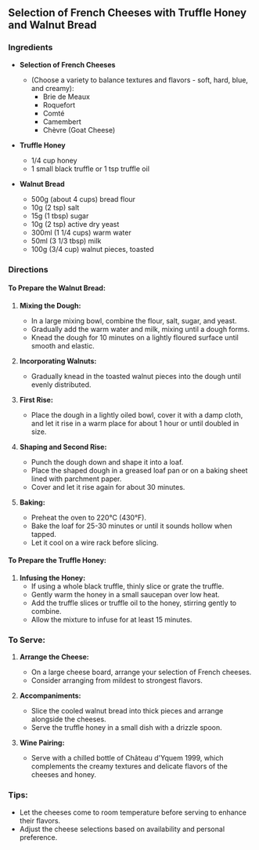 ## Selection of French Cheeses with Truffle Honey and Walnut Bread

### Ingredients

- **Selection of French Cheeses**
  - (Choose a variety to balance textures and flavors - soft, hard, blue, and creamy):
    - Brie de Meaux
    - Roquefort
    - Comté
    - Camembert
    - Chèvre (Goat Cheese)

- **Truffle Honey**
  - 1/4 cup honey
  - 1 small black truffle or 1 tsp truffle oil

- **Walnut Bread**
  - 500g (about 4 cups) bread flour
  - 10g (2 tsp) salt
  - 15g (1 tbsp) sugar
  - 10g (2 tsp) active dry yeast
  - 300ml (1 1/4 cups) warm water
  - 50ml (3 1/3 tbsp) milk
  - 100g (3/4 cup) walnut pieces, toasted

### Directions

#### To Prepare the Walnut Bread:

1. **Mixing the Dough:**
   - In a large mixing bowl, combine the flour, salt, sugar, and yeast.
   - Gradually add the warm water and milk, mixing until a dough forms.
   - Knead the dough for 10 minutes on a lightly floured surface until smooth and elastic.

2. **Incorporating Walnuts:**
   - Gradually knead in the toasted walnut pieces into the dough until evenly distributed.

3. **First Rise:**
   - Place the dough in a lightly oiled bowl, cover it with a damp cloth, and let it rise in a warm place for about 1 hour or until doubled in size.

4. **Shaping and Second Rise:**
   - Punch the dough down and shape it into a loaf.
   - Place the shaped dough in a greased loaf pan or on a baking sheet lined with parchment paper.
   - Cover and let it rise again for about 30 minutes.

5. **Baking:**
   - Preheat the oven to 220°C (430°F).
   - Bake the loaf for 25-30 minutes or until it sounds hollow when tapped.
   - Let it cool on a wire rack before slicing.

#### To Prepare the Truffle Honey:

1. **Infusing the Honey:**
   - If using a whole black truffle, thinly slice or grate the truffle.
   - Gently warm the honey in a small saucepan over low heat.
   - Add the truffle slices or truffle oil to the honey, stirring gently to combine.
   - Allow the mixture to infuse for at least 15 minutes.

### To Serve:

1. **Arrange the Cheese:**
   - On a large cheese board, arrange your selection of French cheeses.
   - Consider arranging from mildest to strongest flavors.

2. **Accompaniments:**
   - Slice the cooled walnut bread into thick pieces and arrange alongside the cheeses.
   - Serve the truffle honey in a small dish with a drizzle spoon.

3. **Wine Pairing:**
   - Serve with a chilled bottle of Château d'Yquem 1999, which complements the creamy textures and delicate flavors of the cheeses and honey.

### Tips:
- Let the cheeses come to room temperature before serving to enhance their flavors.
- Adjust the cheese selections based on availability and personal preference.